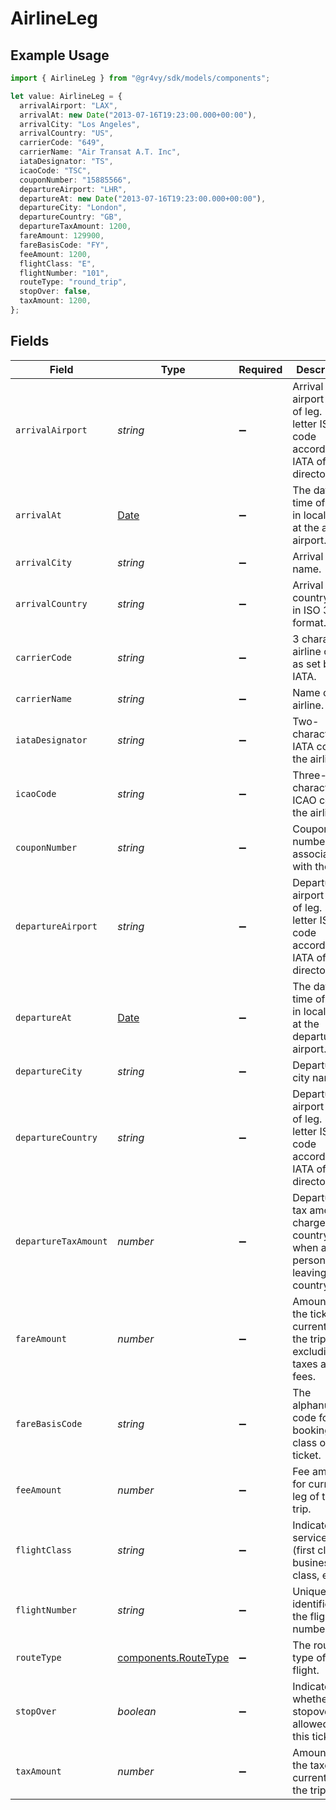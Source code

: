 # AirlineLeg

## Example Usage

```typescript
import { AirlineLeg } from "@gr4vy/sdk/models/components";

let value: AirlineLeg = {
  arrivalAirport: "LAX",
  arrivalAt: new Date("2013-07-16T19:23:00.000+00:00"),
  arrivalCity: "Los Angeles",
  arrivalCountry: "US",
  carrierCode: "649",
  carrierName: "Air Transat A.T. Inc",
  iataDesignator: "TS",
  icaoCode: "TSC",
  couponNumber: "15885566",
  departureAirport: "LHR",
  departureAt: new Date("2013-07-16T19:23:00.000+00:00"),
  departureCity: "London",
  departureCountry: "GB",
  departureTaxAmount: 1200,
  fareAmount: 129900,
  fareBasisCode: "FY",
  feeAmount: 1200,
  flightClass: "E",
  flightNumber: "101",
  routeType: "round_trip",
  stopOver: false,
  taxAmount: 1200,
};
```

## Fields

| Field                                                                                         | Type                                                                                          | Required                                                                                      | Description                                                                                   | Example                                                                                       |
| --------------------------------------------------------------------------------------------- | --------------------------------------------------------------------------------------------- | --------------------------------------------------------------------------------------------- | --------------------------------------------------------------------------------------------- | --------------------------------------------------------------------------------------------- |
| `arrivalAirport`                                                                              | *string*                                                                                      | :heavy_minus_sign:                                                                            | Arrival airport code of leg. 3-letter ISO code according to IATA official directory.          | LAX                                                                                           |
| `arrivalAt`                                                                                   | [Date](https://developer.mozilla.org/en-US/docs/Web/JavaScript/Reference/Global_Objects/Date) | :heavy_minus_sign:                                                                            | The date and time of travel in local time at the arrival airport.                             | 2013-07-16T19:23:00.000+00:00                                                                 |
| `arrivalCity`                                                                                 | *string*                                                                                      | :heavy_minus_sign:                                                                            | Arrival city name.                                                                            | Los Angeles                                                                                   |
| `arrivalCountry`                                                                              | *string*                                                                                      | :heavy_minus_sign:                                                                            | Arrival country code in ISO 3166 format.                                                      | US                                                                                            |
| `carrierCode`                                                                                 | *string*                                                                                      | :heavy_minus_sign:                                                                            | 3 character airline code as set by IATA.                                                      | 649                                                                                           |
| `carrierName`                                                                                 | *string*                                                                                      | :heavy_minus_sign:                                                                            | Name of the airline.                                                                          | Air Transat A.T. Inc                                                                          |
| `iataDesignator`                                                                              | *string*                                                                                      | :heavy_minus_sign:                                                                            | Two-character IATA code of the airline.                                                       | TS                                                                                            |
| `icaoCode`                                                                                    | *string*                                                                                      | :heavy_minus_sign:                                                                            | Three-character ICAO code of the airline.                                                     | TSC                                                                                           |
| `couponNumber`                                                                                | *string*                                                                                      | :heavy_minus_sign:                                                                            | Coupon number associated with the leg.                                                        | 15885566                                                                                      |
| `departureAirport`                                                                            | *string*                                                                                      | :heavy_minus_sign:                                                                            | Departure airport code of leg. 3-letter ISO code according to IATA official directory.        | LHR                                                                                           |
| `departureAt`                                                                                 | [Date](https://developer.mozilla.org/en-US/docs/Web/JavaScript/Reference/Global_Objects/Date) | :heavy_minus_sign:                                                                            | The date and time of travel in local time at the departure airport.                           | 2013-07-16T19:23:00.000+00:00                                                                 |
| `departureCity`                                                                               | *string*                                                                                      | :heavy_minus_sign:                                                                            | Departure city name.                                                                          | London                                                                                        |
| `departureCountry`                                                                            | *string*                                                                                      | :heavy_minus_sign:                                                                            | Departure airport code of leg. 3-letter ISO code according to IATA official directory.        | GB                                                                                            |
| `departureTaxAmount`                                                                          | *number*                                                                                      | :heavy_minus_sign:                                                                            | Departure tax amount charged by a country when a person is leaving the country.               | 1200                                                                                          |
| `fareAmount`                                                                                  | *number*                                                                                      | :heavy_minus_sign:                                                                            | Amount of the ticket, for current leg of the trip, excluding taxes and fees.                  | 129900                                                                                        |
| `fareBasisCode`                                                                               | *string*                                                                                      | :heavy_minus_sign:                                                                            | The alphanumeric code for the booking class of a ticket.                                      | FY                                                                                            |
| `feeAmount`                                                                                   | *number*                                                                                      | :heavy_minus_sign:                                                                            | Fee amount for current leg of the trip.                                                       | 1200                                                                                          |
| `flightClass`                                                                                 | *string*                                                                                      | :heavy_minus_sign:                                                                            | Indicates service class (first class, business class, etc.).                                  | E                                                                                             |
| `flightNumber`                                                                                | *string*                                                                                      | :heavy_minus_sign:                                                                            | Unique identifier of the flight number.                                                       | 101                                                                                           |
| `routeType`                                                                                   | [components.RouteType](../../models/components/routetype.md)                                  | :heavy_minus_sign:                                                                            | The route type of the flight.                                                                 | round_trip                                                                                    |
| `stopOver`                                                                                    | *boolean*                                                                                     | :heavy_minus_sign:                                                                            | Indicates whether a stopover is allowed on this ticket.                                       | false                                                                                         |
| `taxAmount`                                                                                   | *number*                                                                                      | :heavy_minus_sign:                                                                            | Amount of the taxes for current leg of the trip.                                              | 1200                                                                                          |
